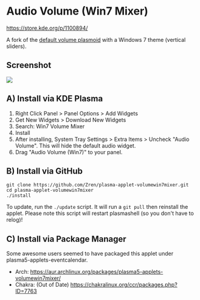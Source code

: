 # Audio Volume (Win7 Mixer)

https://store.kde.org/p/1100894/

A fork of the [default volume plasmoid](https://github.com/KDE/plasma-pa/tree/Plasma/5.5/applet) with a Windows 7 theme (vertical sliders).

## Screenshot

![](https://i.imgur.com/OeC9Zhc.png)


## A) Install via KDE Plasma

1. Right Click Panel > Panel Options > Add Widgets
2. Get New Widgets > Download New Widgets
3. Search: Win7 Volume Mixer
5. Install
6. After installing, System Tray Settings > Extra Items > Uncheck "Audio Volume". This will hide the default audio widget.
7. Drag "Audio Volume (Win7)" to your panel.

## B) Install via GitHub

```
git clone https://github.com/Zren/plasma-applet-volumewin7mixer.git
cd plasma-applet-volumewin7mixer
./install
```

To update, run the `./update` script. It will run a `git pull` then reinstall the applet. Please note this script will restart plasmashell (so you don't have to relog)!

## C) Install via Package Manager

Some awesome users seemed to have packaged this applet under plasma5-applets-eventcalendar.

* Arch: https://aur.archlinux.org/packages/plasma5-applets-volumewin7mixer/
* Chakra: (Out of Date) https://chakralinux.org/ccr/packages.php?ID=7763

